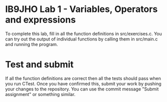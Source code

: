 # IB9JHO Lab 1 - Variables, Operators and expressions
To complete this lab, fill in all the function definitions in src/exercises.c.
You can try out the output of individual functions by calling them in src/main.c 
and running the program.

# Test and submit
If all the function definitions are correct then all the tests should pass when you run CTest.
Once you have confirmed this, submit your work by pushing your changes to the repository.
You can use the commit message "Submit assignment" or something similar.

